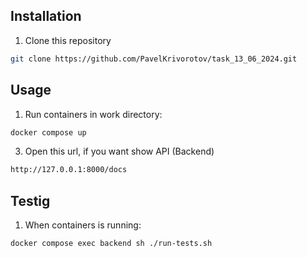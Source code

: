 ## Installation

1) Clone this repository

```bash
git clone https://github.com/PavelKrivorotov/task_13_06_2024.git
```

## Usage

1) Run containers in work directory:
  
```bash
docker compose up
```

3) Open this url, if you want show API (Backend)

```bash
http://127.0.0.1:8000/docs
```

## Testig

1) When containers is running:

```bash
docker compose exec backend sh ./run-tests.sh
```
